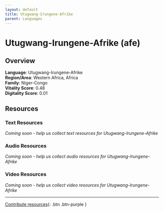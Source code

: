 ```yaml
---
layout: default
title: Utugwang-Irungene-Afrike
parent: Languages
---
```


# Utugwang-Irungene-Afrike (afe)

## Overview

**Language**: Utugwang-Irungene-Afrike  
**Region/Area**: Western Africa, Africa  
**Family**: Niger-Congo  
**Vitality Score**: 0.48  
**Digitality Score**: 0.01  

## Resources

### Text Resources
*Coming soon - help us collect text resources for Utugwang-Irungene-Afrike*

### Audio Resources
*Coming soon - help us collect audio resources for Utugwang-Irungene-Afrike*

### Video Resources
*Coming soon - help us collect video resources for Utugwang-Irungene-Afrike*

---

[Contribute resources](https://fairtrain.github.io/){: .btn .btn-purple }

